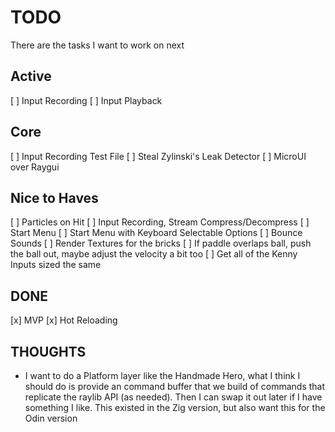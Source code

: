 # TODO

There are the tasks I want to work on next

## Active

[ ] Input Recording
[ ] Input Playback

## Core

[ ] Input Recording Test File
[ ] Steal Zylinski's Leak Detector
[ ] MicroUI over Raygui

## Nice to Haves

[ ] Particles on Hit
[ ] Input Recording, Stream Compress/Decompress
[ ] Start Menu
[ ] Start Menu with Keyboard Selectable Options
[ ] Bounce Sounds
[ ] Render Textures for the bricks
[ ] If paddle overlaps ball,
  push the ball out, maybe adjust the velocity a bit too
[ ] Get all of the Kenny Inputs sized the same

## DONE

[x] MVP
[x] Hot Reloading

## THOUGHTS

- I want to do a Platform layer like the Handmade Hero,
  what I think I should do is provide an command buffer
  that we build of commands that replicate the
  raylib API (as needed). Then I can swap it out later
  if I have something I like. This existed in the Zig
  version, but also want this for the Odin version
